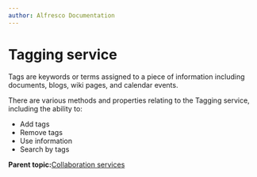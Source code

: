 ```yaml
---
author: Alfresco Documentation
---
```


# Tagging service

Tags are keywords or terms assigned to a piece of information including documents, blogs, wiki pages, and calendar events.

There are various methods and properties relating to the Tagging service, including the ability to:

-   Add tags
-   Remove tags
-   Use information
-   Search by tags

**Parent topic:**[Collaboration services](../concepts/serv-collaboration-about.md)

